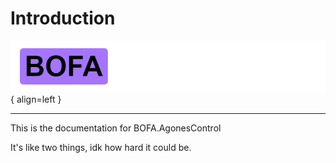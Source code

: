 # Introduction

![Logo](assets/bac.png){ align=left }

--------------

This is the documentation for BOFA.AgonesControl

It's like two things, idk how hard it could be.
